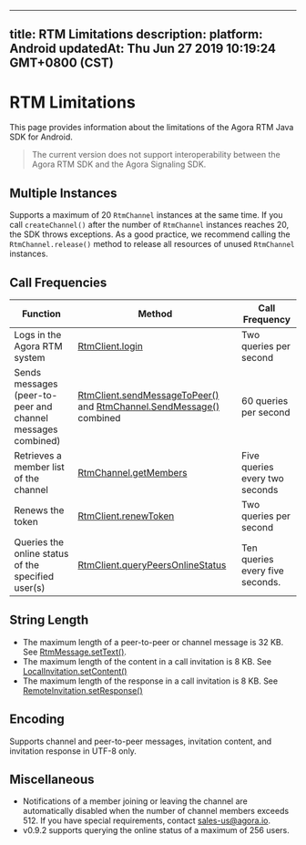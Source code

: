 
---
title: RTM Limitations
description: 
platform: Android
updatedAt: Thu Jun 27 2019 10:19:24 GMT+0800 (CST)
---
# RTM Limitations
This page provides information about the limitations of the Agora RTM Java SDK for Android. 

> The current version does not support interoperability between the Agora RTM SDK and the Agora Signaling SDK. 


## Multiple Instances

Supports a maximum of 20 `RtmChannel` instances at the same time. If you call `createChannel()` after the number of `RtmChannel` instances reaches 20, the SDK throws exceptions. As a good practice, we recommend calling the `RtmChannel.release()` method to release all resources of unused `RtmChannel` instances.

## Call Frequencies

| Function                                                    | Method                                                       | Call Frequency                 |
| ----------------------------------------------------------- | ------------------------------------------------------------ | ------------------------------ |
| Logs in the Agora RTM system                                | [RtmClient.login](https://docs.agora.io/en/Real-time-Messaging/API%20Reference/RTM_java/classio_1_1agora_1_1rtm_1_1_rtm_client.html#a995bb1b1bbfc169ee4248bd37e67b24a) | Two queries per second         |
| Sends messages (peer-to-peer and channel messages combined) | [RtmClient.sendMessageToPeer()](https://docs.agora.io/en/Real-time-Messaging/API%20Reference/RTM_java/classio_1_1agora_1_1rtm_1_1_rtm_client.html#a25ab5c0126e1dc51c78b2b705de68b7a) and [RtmChannel.SendMessage()](https://docs.agora.io/en/Real-time-Messaging/en/Real-time-Messaging/API%20Reference/RTM_java/classio_1_1agora_1_1rtm_1_1_rtm_channel.html#a57087adf4227a17c774ea292840148a0) combined | 60 queries per second          |
| Retrieves a member list of the channel                      | [RtmChannel.getMembers](https://docs.agora.io/en/Real-time-Messaging/API%20Reference/RTM_java/classio_1_1agora_1_1rtm_1_1_rtm_channel.html#a567aca5f866cf71c3b679ae09b4bf626) | Five queries every two seconds |
| Renews the token| [RtmClient.renewToken](https://docs.agora.io/en/Real-time-Messaging/API%20Reference/RTM_java/classio_1_1agora_1_1rtm_1_1_rtm_client.html#a9a6d33282509384165709107d7a89353) | Two queries per second |
| Queries the online status of the specified user(s) | [RtmClient.queryPeersOnlineStatus](https://docs.agora.io/en/Real-time-Messaging/API%20Reference/RTM_java/classio_1_1agora_1_1rtm_1_1_rtm_client.html#ac711f981405648ed5ef1cb07436125f3) | Ten queries every five seconds. |

## String Length

- The maximum length of a peer-to-peer or channel message is 32 KB. See [RtmMessage.setText()](https://docs.agora.io/en/Real-time-Messaging/API%20Reference/RTM_javaclassio_1_1agora_1_1rtm_1_1_rtm_message.html#a114bf5f4d728e1a5e31792491bf4a1d2).
- The maximum length of the content in a call invitation is 8 KB. See [LocalInvitation.setContent()](https://docs.agora.io/en/Real-time-Messaging/API%20Reference/RTM_java/interfaceio_1_1agora_1_1rtm_1_1_local_invitation.html#a4cec28ff6d356242329b1034c7531445)
- The maximum length of the response in a call invitation is 8 KB. See [RemoteInvitation.setResponse()](https://docs.agora.io/en/Real-time-Messaging/API%20Reference/RTM_java/interfaceio_1_1agora_1_1rtm_1_1_remote_invitation.html#a229b8cf773eaa0e79b0d67815fd6b6f1)

## Encoding 

Supports channel and peer-to-peer messages, invitation content, and invitation response in UTF-8 only. 


## Miscellaneous 

- Notifications of a member joining or leaving the channel are automatically disabled when the number of channel members exceeds 512. If you have special requirements, contact sales-us@agora.io.
- v0.9.2 supports querying the online status of a maximum of 256 users.

